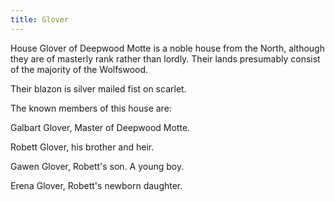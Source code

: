 ```yaml
---
title: Glover
---
```


House Glover of Deepwood Motte is a noble house from the North, although they are of masterly rank rather than lordly. Their lands presumably consist of the majority of the Wolfswood.

Their blazon is silver mailed fist on scarlet.

The known members of this house are:

Galbart Glover, Master of Deepwood Motte.

Robett Glover, his brother and heir.

Gawen Glover, Robett's son. A young boy.

Erena Glover, Robett's newborn daughter. 


